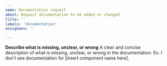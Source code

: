 ```yaml
---
name: Documentation request
about: Request documentation to be added or changed
title: ''
labels: 'documentation'
assignees: ''

---
```


**Describe what is missing, unclear, or wrong**
A clear and concise description of what is missing, unclear, or wrong in the documentation. Ex. I don't see documentation for [insert component name here].
